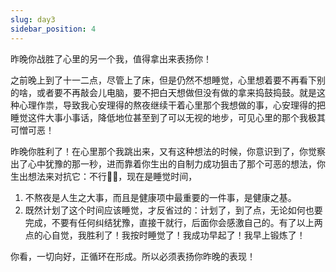 ```yaml
---
slug: day3
sidebar_position: 4
---
```


昨晚你战胜了心里的另一个我，值得拿出来表扬你！

之前晚上到了十一二点，尽管上了床，但是仍然不想睡觉，心里想着要不再看下别的啥，或者要不再敲会儿电脑，要不把白天想做但没有做的拿来捣鼓捣鼓。就是这种心理作祟，导致我心安理得的熬夜继续干着心里那个我想做的事，心安理得的把睡觉这件大事小事话，降低地位甚至到了可以无视的地步，可见心里的那个我极其可憎可恶！

昨晚你胜利了！在心里那个我跳出来，又有这种想法的时候，你意识到了，你觉察出了心中犹豫的那一秒，进而靠着你生出的自制力成功狙击了那个可恶的想法，你生出想法来对抗它：不行🙅‍♂️，现在是睡觉时间，

1. 不熬夜是人生之大事，而且是健康项中最重要的一件事，是健康之基。
2. 既然计划了这个时间应该睡觉，才反省过的：计划了，到了点，无论如何也要完成，不要有任何纠结犹豫，直接干就行，后面你会感激自己的。有了以上两点的心自觉，我胜利了！我按时睡觉了！我成功早起了！我早上锻炼了！

你看，一切向好，正循环在形成。所以必须表扬你昨晚的表现！